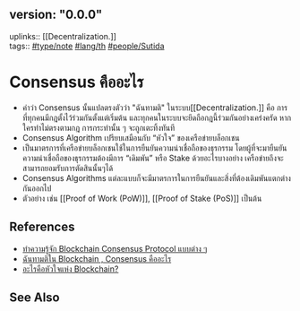 ## version: "0.0.0"
uplinks:: [[Decentralization.]]  
tags:: [](app://obsidian.md/index.html#type/note)[#type/note](app://obsidian.md/index.html#type/note) [](app://obsidian.md/index.html#lang/th)[#lang/th](app://obsidian.md/index.html#lang/th) [](app://obsidian.md/index.html#people/Sutida)[#people/Sutida](app://obsidian.md/index.html#people/Sutida)

# Consensus คืออะไร

- คำว่า Consensus นั้นแปลตรงตัวว่า "ฉันทามติ"  ในระบบ[[Decentralization.]] คือ การที่ทุกคนมีกฎตั้งไว้ร่วมกันตั้งแต่เริ่มต้น และทุกคนในระบบจะยึดถือกฎนี้ร่วมกันอย่างเคร่งครัด หากใครทำไม่ตรงตามกฎ การกระทำนั้น ๆ จะถูกเตะทิ้งทันที
- Consensus Algorithm เปรียบเสมือนกับ “หัวใจ” ของเครือข่ายบล็อกเชน
- เป็นมาตรการที่เครือข่ายบล็อกเชนใช้ในการยืนยันความน่าเชื่อถือของธุรกรรม โดยผู้ที่จะมายืนยันความน่าเชื่อถือของธุรกรรมต้องมีการ “เดิมพัน” หรือ Stake ด้วยอะไรบางอย่าง เครือข่ายถึงจะสามารถยอมรับการตัดสินนั้นๆได้ 
- Consensus Algorithms แต่ละแบบก็จะมีมาตรการในการยืนยันและสิ่งที่ต้องเดิมพันแตกต่างกันออกไป
- ตัวอย่าง เช่น [[Proof of Work (PoW)]], [[Proof of Stake (PoS)]] เป็นต้น

## References
- [ทำความรู้จัก Blockchain Consensus Protocol แบบต่าง ๆ](https://nuuneoi.com/blog/blog.php?read_id=933)
- [ฉันทามติใน Blockchain , Consensus คืออะไร](https://blockchain-review.co.th/blockchain-review/what-is-blockchain-consensus/)
- [อะไรคือหัวใจแห่ง Blockchain?](https://medium.com/bitkub/consensus-algorithms-2d30ae933a02)

## See Also
